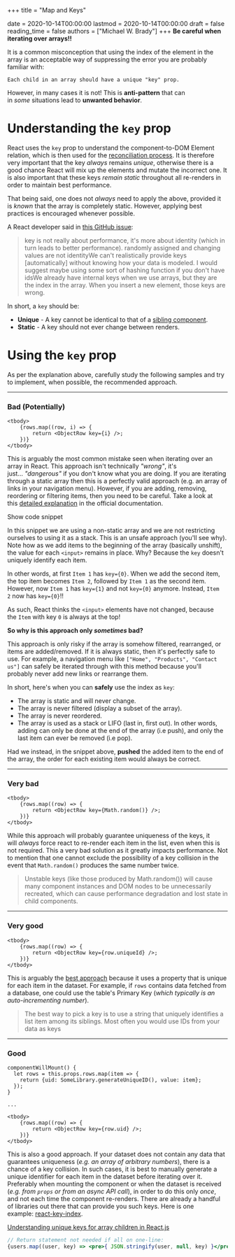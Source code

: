 +++
title = "Map and Keys"

date = 2020-10-14T00:00:00
lastmod = 2020-10-14T00:00:00
draft = false
reading_time = false
authors = ["Michael W. Brady"]
+++
**Be careful when iterating over arrays!!**

It is a common misconception that using the index of the element in the array is an acceptable way of suppressing the error you are probably familiar with:

```
Each child in an array should have a unique "key" prop.
```

However, in many cases it is not! This is **anti-pattern** that can in *some* situations lead to **unwanted behavior**.

# **Understanding the `key` prop**

React uses the `key` prop to understand the component-to-DOM Element relation, which is then used for the [reconciliation process](https://facebook.github.io/react/docs/reconciliation.html). It is therefore very important that the key *always* remains *unique*, otherwise there is a good chance React will mix up the elements and mutate the incorrect one. It is also important that these keys *remain static* throughout all re-renders in order to maintain best performance.

That being said, one does not *always* need to apply the above, provided it is *known* that the array is completely static. However, applying best practices is encouraged whenever possible.

A React developer said in [this GitHub issue](https://github.com/facebook/react/issues/1342#issuecomment-39230939):

> key is not really about performance, it's more about identity (which in turn leads to better performance). randomly assigned and changing values are not identityWe can't realistically provide keys [automatically] without knowing how your data is modeled. I would suggest maybe using some sort of hashing function if you don't have idsWe already have internal keys when we use arrays, but they are the index in the array. When you insert a new element, those keys are wrong.

In short, a `key` should be:

- **Unique** - A key cannot be identical to that of a [sibling component](https://facebook.github.io/react/docs/lists-and-keys.html#keys-must-only-be-unique-among-siblings).
- **Static** - A key should not ever change between renders.

# **Using the `key` prop**

As per the explanation above, carefully study the following samples and try to implement, when possible, the recommended approach.

---

### Bad (Potentially)

```
<tbody>
    {rows.map((row, i) => {
        return <ObjectRow key={i} />;
    })}
</tbody>
```

This is arguably the most common mistake seen when iterating over an array in React. This approach isn't technically *"wrong"*, it's just... *"dangerous"* if you don't know what you are doing. If you are iterating through a static array then this is a perfectly valid approach (e.g. an array of links in your navigation menu). However, if you are adding, removing, reordering or filtering items, then you need to be careful. Take a look at this [detailed explanation](https://facebook.github.io/react/docs/reconciliation.html#recursing-on-children) in the official documentation.

Show code snippet

In this snippet we are using a non-static array and we are not restricting ourselves to using it as a stack. This is an unsafe approach (you'll see why). Note how as we add items to the beginning of the array (basically unshift), the value for each `<input>` remains in place. Why? Because the `key` doesn't uniquely identify each item.

In other words, at first `Item 1` has `key={0}`. When we add the second item, the top item becomes `Item 2`, followed by `Item 1` as the second item. However, now `Item 1` has `key={1}` and not `key={0}` anymore. Instead, `Item 2` now has `key={0}`!!

As such, React thinks the `<input>` elements have not changed, because the `Item` with key `0` is always at the top!

**So why is this approach only *sometimes* bad?**

This approach is only risky if the array is somehow filtered, rearranged, or items are added/removed. If it is always static, then it's perfectly safe to use. For example, a navigation menu like `["Home", "Products", "Contact us"]` can safely be iterated through with this method because you'll probably never add new links or rearrange them.

In short, here's when you can **safely** use the index as `key`:

- The array is static and will never change.
- The array is never filtered (display a subset of the array).
- The array is never reordered.
- The array is used as a stack or LIFO (last in, first out). In other words, adding can only be done at the end of the array (i.e push), and only the last item can ever be removed (i.e pop).

Had we instead, in the snippet above, **pushed** the added item to the end of the array, the order for each existing item would always be correct.

---

### Very bad

```
<tbody>
    {rows.map((row) => {
        return <ObjectRow key={Math.random()} />;
    })}
</tbody>
```

While this approach will probably guarantee uniqueness of the keys, it will *always* force react to re-render each item in the list, even when this is not required. This a very bad solution as it greatly impacts performance. Not to mention that one cannot exclude the possibility of a key collision in the event that `Math.random()` produces the same number twice.

> Unstable keys (like those produced by Math.random()) will cause many component instances and DOM nodes to be unnecessarily recreated, which can cause performance degradation and lost state in child components.

---

### Very good

```
<tbody>
    {rows.map((row) => {
        return <ObjectRow key={row.uniqueId} />;
    })}
</tbody>
```

This is arguably the [best approach](https://facebook.github.io/react/docs/lists-and-keys.html#keys) because it uses a property that is unique for each item in the dataset. For example, if `rows` contains data fetched from a database, one could use the table's Primary Key (*which typically is an auto-incrementing number*).

> The best way to pick a key is to use a string that uniquely identifies a list item among its siblings. Most often you would use IDs from your data as keys

---

### Good

```
componentWillMount() {
  let rows = this.props.rows.map(item => { 
    return {uid: SomeLibrary.generateUniqueID(), value: item};
  });
}

...

<tbody>
    {rows.map((row) => {
        return <ObjectRow key={row.uid} />;
    })}
</tbody>
```

This is also a good approach. If your dataset does not contain any data that guarantees uniqueness (*e.g. an array of arbitrary numbers*), there is a chance of a key collision. In such cases, it is best to manually generate a unique identifier for each item in the dataset before iterating over it. Preferably when mounting the component or when the dataset is received (*e.g. from `props` or from an async API call*), in order to do this only *once*, and not each time the component re-renders. There are already a handful of libraries out there that can provide you such keys. Here is one example: [react-key-index](https://www.npmjs.com/package/react-key-index).

[Understanding unique keys for array children in React.js](https://stackoverflow.com/questions/28329382/understanding-unique-keys-for-array-children-in-react-js/43892905#43892905)

```jsx
// Return statement not needed if all on one-line: 
{users.map((user, key) => <pre>{ JSON.stringify(user, null, key) }</pre>)}
```